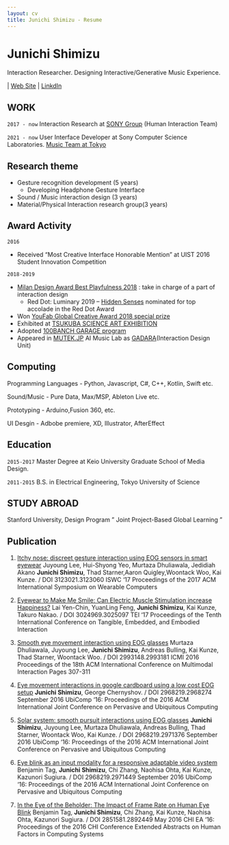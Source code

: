 ```yaml
---
layout: cv
title: Junichi Shimizu - Resume
---
```

# Junichi Shimizu

Interaction Researcher. Designing Interactive/Generative Music Experience.

<div id="webaddress">
| <a href="https://junichishmz.com/">Web Site</a>
| <a href="https://www.linkedin.com/in/junichishmz/">LinkdIn</a>
</div>


## WORK

`2017 - now`
Interaction Research at [SONY Group](https://www.sony.com/en/SonyInfo/research/research-areas/human_interaction/) (Human Interaction Team)

`2021 - now`
User Interface Developer at Sony Computer Science Laboratories. [Music Team at Tokyo](https://www.flow-machines.com/)


## Research theme

- Gesture recognition development (5 years)
  - Developing Headphone Gesture Interface
- Sound / Music interaction design (3 years)
- Material/Physical Interaction research group(3 years)


## Award Activity

`2016`
- Received “Most Creative Interface Honorable Mention” at UIST 2016 Student Innovation Competition

`2018-2019`
- [Milan Design Award Best Playfulness 2018](https://archivio.fuorisalone.it/2018/it/percorso/13/milano-design-award) : take in charge of a part of interaction design
  - Red Dot: Luminary 2019 – [Hidden Senses](https://www.youtube.com/watch?v=DziZamGvqzw) nominated for top accolade in the Red Dot Award
- Won [YouFab Global Creative Award 2018 special prize](https://www.youfab.info/2018/winners/hack-the-natural-objects?lang=ja)
- Exhibited at [TSUKUBA SCIENCE ART EXHIBITION](https://www.youtube.com/watch?v=5LXhRhczAdc)
- Adopted [100BANCH GARAGE program](https://100banch.com/projects/19809/)
- Appeared in [MUTEK.JP](https://tokyo.mutek.org/en/past-editions/edition-2019) AI Music Lab as [GADARA](http://gadara.io/)(Interaction Design Unit)



## Computing

Programming Languages - Python, Javascript, C#, C++, Kotlin, Swift etc.

Sound/Music - Pure Data, Max/MSP, Ableton Live etc.

Prototyping - Arduino,Fusion 360, etc.

UI Desgin - Adbobe premiere, XD, Illustrator, AfterEffect

## Education

`2015-2017`
Master Degree at Keio University Graduate School of Media Design.

`2011-2015`
B.S. in Electrical Engineering, Tokyo University of Science

## STUDY ABROAD
Stanford University, Design Program ” Joint Project-Based Global Learning ”


## Publication
1. [Itchy nose: discreet gesture interaction using EOG sensors in smart eyewear](https://dl.acm.org/doi/10.1145/3123021.3123060)
Juyoung Lee, Hui-Shyong Yeo, Murtaza Dhuliawala, Jedidiah Akano **Junichi Shimizu**, Thad Starner,Aaron Quigley,Woontack Woo, Kai Kunze. / DOI 3123021.3123060
ISWC ‘17 Proceedings of the 2017 ACM International Symposium on Wearable Computers

2. [Eyewear to Make Me Smile: Can Electric Muscle Stimulation increase Happiness?](https://dl.acm.org/doi/10.1145/3024969.3025097)
Lai Yen-Chin, YuanLing Feng, **Junichi Shimizu**, Kai Kunze, Takuro Nakao. / DOI 3024969.3025097
TEI ‘17 Proceedings of the Tenth International Conference on Tangible, Embedded, and Embodied Interaction

3. [Smooth eye movement interaction using EOG glasses](https://dl.acm.org/doi/10.1145/2993148.2993181)
Murtaza Dhuliawala, Juyoung Lee, **Junichi Shimizu**, Andreas Bulling, Kai Kunze, Thad Starner, Woontack Woo. / DOI 2993148.2993181
ICMI 2016 Proceedings of the 18th ACM International Conference on Multimodal Interaction Pages 307-311

4. [Eye movement interactions in google cardboard using a low cost EOG setup](https://dl.acm.org/doi/10.1145/2968219.2968274)
**Junichi Shimizu**, George Chernyshov. / DOI 2968219.2968274
September 2016 UbiComp ‘16: Proceedings of the 2016 ACM International Joint Conference on Pervasive and Ubiquitous Computing

5. [Solar system: smooth pursuit interactions using EOG glasses](https://dl.acm.org/doi/10.1145/2968219.2971376)
**Junichi Shimizu**, Juyoung Lee, Murtaza Dhuliawala, Andreas Bulling, Thad Starner, Woontack Woo, Kai Kunze. / DOI 2968219.2971376
September 2016 UbiComp ‘16: Proceedings of the 2016 ACM International Joint Conference on Pervasive and Ubiquitous Computing

6. [Eye blink as an input modality for a responsive adaptable video system](https://dl.acm.org/doi/10.1145/2968219.2971449)
Benjamin Tag, **Junichi Shimizu**, Chi Zhang, Naohisa Ohta, Kai Kunze, Kazunori Sugiura. / DOI 2968219.2971449
September 2016 UbiComp ‘16: Proceedings of the 2016 ACM International Joint Conference on Pervasive and Ubiquitous Computing

7. [In the Eye of the Beholder: The Impact of Frame Rate on Human Eye Blink](https://dl.acm.org/doi/10.1145/2851581.2892449)
Benjamin Tag, **Junichi Shimizu**, Chi Zhang, Kai Kunze, Naohisa Ohta, Kazunori Sugiura. / DOI 2851581.2892449
May 2016 CHI EA ‘16: Proceedings of the 2016 CHI Conference Extended Abstracts on Human Factors in Computing Systems


